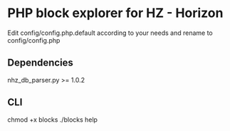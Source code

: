 PHP block explorer for HZ - Horizon
=========================================


Edit config/config.php.default according to your needs and rename to config/config.php


Dependencies
------------
nhz_db_parser.py >= 1.0.2


CLI
---

chmod +x blocks
./blocks help
